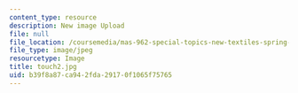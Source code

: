 ```yaml
---
content_type: resource
description: New image Upload
file: null
file_location: /coursemedia/mas-962-special-topics-new-textiles-spring-2010/b39f8a87ca942fda29170f1065f75765_touch2.jpg
file_type: image/jpeg
resourcetype: Image
title: touch2.jpg
uid: b39f8a87-ca94-2fda-2917-0f1065f75765
---
```

